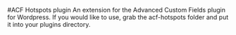 #ACF Hotspots plugin
An extension for the Advanced Custom Fields plugin for Wordpress. If you would like to use, grab the acf-hotspots folder and put it into your plugins directory.